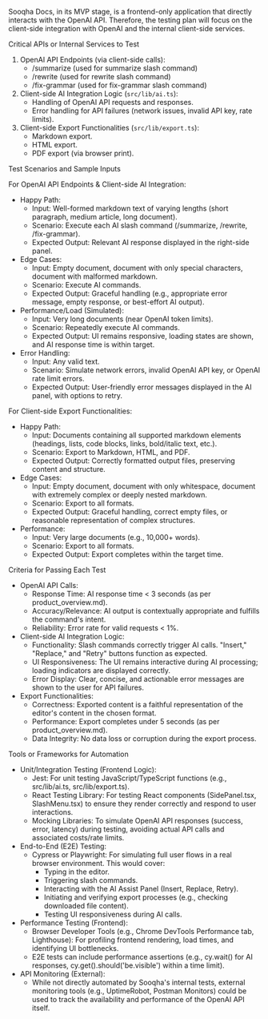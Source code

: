  Sooqha Docs, in its MVP stage, is a frontend-only application that directly interacts with the OpenAI API. Therefore, the testing plan will focus on the
  client-side integration with OpenAI and the internal client-side services.

  Critical APIs or Internal Services to Test

   1. OpenAI API Endpoints (via client-side calls):
       * /summarize (used for summarize slash command)
       * /rewrite (used for rewrite slash command)
       * /fix-grammar (used for fix-grammar slash command)
   2. Client-side AI Integration Logic (`src/lib/ai.ts`):
       * Handling of OpenAI API requests and responses.
       * Error handling for API failures (network issues, invalid API key, rate limits).
   3. Client-side Export Functionalities (`src/lib/export.ts`):
       * Markdown export.
       * HTML export.
       * PDF export (via browser print).

  Test Scenarios and Sample Inputs

  For OpenAI API Endpoints & Client-side AI Integration:

   * Happy Path:
       * Input: Well-formed markdown text of varying lengths (short paragraph, medium article, long document).
       * Scenario: Execute each AI slash command (/summarize, /rewrite, /fix-grammar).
       * Expected Output: Relevant AI response displayed in the right-side panel.
   * Edge Cases:
       * Input: Empty document, document with only special characters, document with malformed markdown.
       * Scenario: Execute AI commands.
       * Expected Output: Graceful handling (e.g., appropriate error message, empty response, or best-effort AI output).
   * Performance/Load (Simulated):
       * Input: Very long documents (near OpenAI token limits).
       * Scenario: Repeatedly execute AI commands.
       * Expected Output: UI remains responsive, loading states are shown, and AI response time is within target.
   * Error Handling:
       * Input: Any valid text.
       * Scenario: Simulate network errors, invalid OpenAI API key, or OpenAI rate limit errors.
       * Expected Output: User-friendly error messages displayed in the AI panel, with options to retry.

  For Client-side Export Functionalities:

   * Happy Path:
       * Input: Documents containing all supported markdown elements (headings, lists, code blocks, links, bold/italic text, etc.).
       * Scenario: Export to Markdown, HTML, and PDF.
       * Expected Output: Correctly formatted output files, preserving content and structure.
   * Edge Cases:
       * Input: Empty document, document with only whitespace, document with extremely complex or deeply nested markdown.
       * Scenario: Export to all formats.
       * Expected Output: Graceful handling, correct empty files, or reasonable representation of complex structures.
   * Performance:
       * Input: Very large documents (e.g., 10,000+ words).
       * Scenario: Export to all formats.
       * Expected Output: Export completes within the target time.

  Criteria for Passing Each Test

   * OpenAI API Calls:
       * Response Time: AI response time < 3 seconds (as per product_overview.md).
       * Accuracy/Relevance: AI output is contextually appropriate and fulfills the command's intent.
       * Reliability: Error rate for valid requests < 1%.
   * Client-side AI Integration Logic:
       * Functionality: Slash commands correctly trigger AI calls. "Insert," "Replace," and "Retry" buttons function as expected.
       * UI Responsiveness: The UI remains interactive during AI processing; loading indicators are displayed correctly.
       * Error Display: Clear, concise, and actionable error messages are shown to the user for API failures.
   * Export Functionalities:
       * Correctness: Exported content is a faithful representation of the editor's content in the chosen format.
       * Performance: Export completes under 5 seconds (as per product_overview.md).
       * Data Integrity: No data loss or corruption during the export process.

  Tools or Frameworks for Automation

   * Unit/Integration Testing (Frontend Logic):
       * Jest: For unit testing JavaScript/TypeScript functions (e.g., src/lib/ai.ts, src/lib/export.ts).
       * React Testing Library: For testing React components (SidePanel.tsx, SlashMenu.tsx) to ensure they render correctly and respond to user
         interactions.
       * Mocking Libraries: To simulate OpenAI API responses (success, error, latency) during testing, avoiding actual API calls and associated costs/rate
         limits.
   * End-to-End (E2E) Testing:
       * Cypress or Playwright: For simulating full user flows in a real browser environment. This would cover:
           * Typing in the editor.
           * Triggering slash commands.
           * Interacting with the AI Assist Panel (Insert, Replace, Retry).
           * Initiating and verifying export processes (e.g., checking downloaded file content).
           * Testing UI responsiveness during AI calls.
   * Performance Testing (Frontend):
       * Browser Developer Tools (e.g., Chrome DevTools Performance tab, Lighthouse): For profiling frontend rendering, load times, and identifying UI
         bottlenecks.
       * E2E tests can include performance assertions (e.g., cy.wait() for AI responses, cy.get().should('be.visible') within a time limit).
   * API Monitoring (External):
       * While not directly automated by Sooqha's internal tests, external monitoring tools (e.g., UptimeRobot, Postman Monitors) could be used to track
         the availability and performance of the OpenAI API itself.